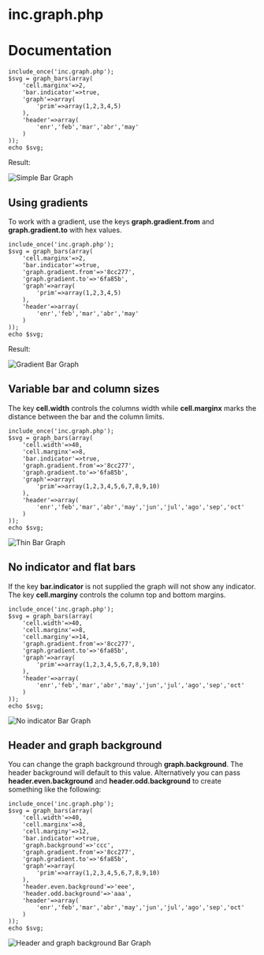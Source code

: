 inc.graph.php
=============

Documentation
=============


```
include_once('inc.graph.php');
$svg = graph_bars(array(
	'cell.marginx'=>2,
	'bar.indicator'=>true,
	'graph'=>array(
		'prim'=>array(1,2,3,4,5)
	),
	'header'=>array(
		'enr','feb','mar','abr','may'
	)
));
echo $svg;
```

Result:

![Simple Bar Graph](http://i.imgur.com/uuhzjo9.png "Simple Bar Graph")


Using gradients
---------------

To work with a gradient, use the keys **graph.gradient.from** and **graph.gradient.to** with hex values.


```
include_once('inc.graph.php');
$svg = graph_bars(array(
	'cell.marginx'=>2,
	'bar.indicator'=>true,
	'graph.gradient.from'=>'8cc277',
	'graph.gradient.to'=>'6fa85b',
	'graph'=>array(
		'prim'=>array(1,2,3,4,5)
	),
	'header'=>array(
		'enr','feb','mar','abr','may'
	)
));
echo $svg;
```

Result:

![Gradient Bar Graph](http://i.imgur.com/oqPKWlW.png "Gradient Bar Graph")


Variable bar and column sizes
-----------------------------

The key **cell.width** controls the columns width while **cell.marginx** marks
the distance between the bar and the column limits.


```
include_once('inc.graph.php');
$svg = graph_bars(array(
	'cell.width'=>40,
	'cell.marginx'=>8,
	'bar.indicator'=>true,
	'graph.gradient.from'=>'8cc277',
	'graph.gradient.to'=>'6fa85b',
	'graph'=>array(
		'prim'=>array(1,2,3,4,5,6,7,8,9,10)
	),
	'header'=>array(
		'enr','feb','mar','abr','may','jun','jul','ago','sep','oct'
	)
));
echo $svg;
```

![Thin Bar Graph](http://i.imgur.com/q9bjGZ8.png "Thin Bar Graph")



No indicator and flat bars
--------------------------

If the key **bar.indicator** is not supplied the graph will not show any indicator.
The key **cell.marginy** controls the column top and bottom margins.

```
include_once('inc.graph.php');
$svg = graph_bars(array(
	'cell.width'=>40,
	'cell.marginx'=>8,
	'cell.marginy'=>14,
	'graph.gradient.from'=>'8cc277',
	'graph.gradient.to'=>'6fa85b',
	'graph'=>array(
		'prim'=>array(1,2,3,4,5,6,7,8,9,10)
	),
	'header'=>array(
		'enr','feb','mar','abr','may','jun','jul','ago','sep','oct'
	)
));
echo $svg;
```

![No indicator Bar Graph](http://i.imgur.com/GSKfqFg.png "No indicator Bar Graph")



Header and graph background
---------------------------

You can change the graph background through **graph.background**. The header background
will default to this value. Alternatively you can pass **header.even.background** and 
**header.odd.background** to create something like the following:


```
include_once('inc.graph.php');
$svg = graph_bars(array(
	'cell.width'=>40,
	'cell.marginx'=>8,
	'cell.marginy'=>12,
	'bar.indicator'=>true,
	'graph.background'=>'ccc',
	'graph.gradient.from'=>'8cc277',
	'graph.gradient.to'=>'6fa85b',
	'graph'=>array(
		'prim'=>array(1,2,3,4,5,6,7,8,9,10)
	),
	'header.even.background'=>'eee',
	'header.odd.background'=>'aaa',
	'header'=>array(
		'enr','feb','mar','abr','may','jun','jul','ago','sep','oct'
	)
));
echo $svg;
```

![Header and graph background Bar Graph](http://i.imgur.com/ldmgH4A.png "Header and graph background Bar Graph")




